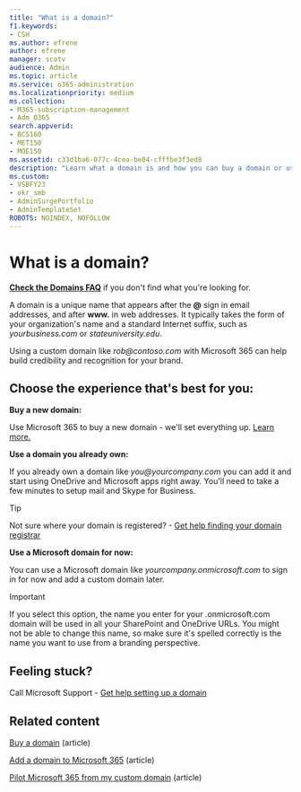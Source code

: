 ```yaml
---
title: "What is a domain?"
f1.keywords:
- CSH
ms.author: efrene
author: efrene
manager: scotv
audience: Admin
ms.topic: article
ms.service: o365-administration
ms.localizationpriority: medium
ms.collection: 
- M365-subscription-management
- Adm_O365
search.appverid:
- BCS160
- MET150
- MOE150
ms.assetid: c33d1ba6-077c-4cea-be04-cfffbe3f3ed8
description: "Learn what a domain is and how you can buy a domain or use the default domain of your business to get started with OneDrive and Microsoft apps."
ms.custom:
- VSBFY23 
- okr_smb
- AdminSurgePortfolio
- AdminTemplateSet
ROBOTS: NOINDEX, NOFOLLOW
---
```


# What is a domain?

 **[Check the Domains FAQ](../setup/domains-faq.yml)** if you don't find what you're looking for. 
  
A domain is a unique name that appears after the **@** sign in email addresses, and after **www.** in web addresses. It typically takes the form of your organization's name and a standard Internet suffix, such as *yourbusiness.<span>com* or *stateuniversity.<span>edu*. 
  
Using a custom domain like *rob@contoso.<span>com* with Microsoft 365 can help build credibility and recognition for your brand. 
  
## Choose the experience that's best for you:

 **Buy a new domain:**
  
Use Microsoft 365 to buy a new domain - we'll set everything up. [Learn more.](buy-a-domain-name.md)
  
 **Use a domain you already own:**
  
If you already own a domain like  *you@yourcompany.<span>com*  you can add it and start using OneDrive and Microsoft apps right away. You'll need to take a few minutes to setup mail and Skype for Business. 
  
> [!TIP]
> Not sure where your domain is registered? - [Get help finding your domain registrar](find-your-domain-registrar.md)
  
 **Use a Microsoft domain for now:**
  
You can use a Microsoft domain like  *yourcompany.onmicrosoft.<span>com*  to sign in for now and add a custom domain later. 
  
> [!IMPORTANT]
> If you select this option, the name you enter for your .onmicrosoft.com domain will be used in all your SharePoint and OneDrive URLs. You might not be able to change this name, so make sure it's spelled correctly is the name you want to use from a branding perspective. 
  
## Feeling stuck?

Call Microsoft Support - [Get help setting up a domain](../../business-video/get-help-support.md)

## Related content

[Buy a domain](buy-a-domain-name.md) (article)

[Add a domain to Microsoft 365](../setup/add-domain.md) (article)

[Pilot Microsoft 365 from my custom domain](../misc/pilot-microsoft-365-from-my-custom-domain.md) (article)



